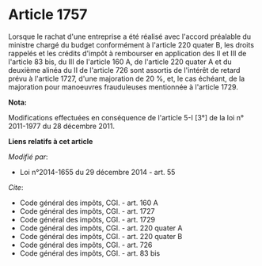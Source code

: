 # Article 1757

Lorsque le rachat d'une entreprise a été réalisé avec l'accord préalable du ministre chargé du budget conformément à
l'article 220 quater B, les droits rappelés et les crédits d'impôt à rembourser en application des II et III de l'article 83
bis, du III de l'article 160 A, de l'article 220 quater A et du deuxième alinéa du II de l'article 726 sont assortis de
l'intérêt de retard prévu à l'article 1727, d'une majoration de 20 %, et, le cas échéant, de la majoration pour manoeuvres
frauduleuses mentionnée à l'article 1729.

**Nota:**

Modifications effectuées en conséquence de l'article 5-I [3°] de la loi n° 2011-1977 du 28 décembre 2011.

**Liens relatifs à cet article**

_Modifié par_:

  - Loi n°2014-1655 du 29 décembre 2014 - art. 55

_Cite_:

  - Code général des impôts, CGI. - art. 160 A
  - Code général des impôts, CGI. - art. 1727
  - Code général des impôts, CGI. - art. 1729
  - Code général des impôts, CGI. - art. 220 quater A
  - Code général des impôts, CGI. - art. 220 quater B
  - Code général des impôts, CGI. - art. 726
  - Code général des impôts, CGI. - art. 83 bis
